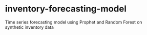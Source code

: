 # inventory-forecasting-model
Time series forecasting model using Prophet and Random Forest on synthetic inventory data
